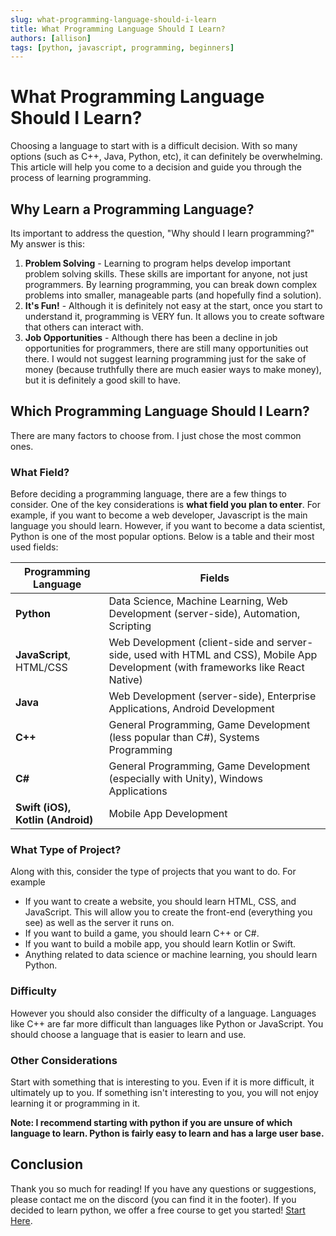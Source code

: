 ```yaml
---
slug: what-programming-language-should-i-learn
title: What Programming Language Should I Learn?
authors: [allison]
tags: [python, javascript, programming, beginners]
---
```


# What Programming Language Should I Learn?

Choosing a language to start with is a difficult decision. With so many options (such as C++, Java, Python, etc), it can definitely be overwhelming. This article will help you come to a decision and guide you through the process of learning programming.

<!-- truncate -->

## Why Learn a Programming Language?

Its important to address the question, "Why should I learn programming?" My answer is this:

1. **Problem Solving** - Learning to program helps develop important problem solving skills. These skills are important for anyone, not just programmers. By learning programming, you can break down complex problems into smaller, manageable parts (and hopefully find a solution).
2. **It's Fun!** - Although it is definitely not easy at the start, once you start to understand it, programming is VERY fun. It allows you to create software that others can interact with. 
3. **Job Opportunities** - Although there has been a decline in job opportunities for programmers, there are still many opportunities out there. I would not suggest learning programming just for the sake of money (because truthfully there are much easier ways to make money), but it is definitely a good skill to have.

## Which Programming Language Should I Learn?

There are many factors to choose from. I just chose the most common ones.

### What Field?

Before deciding a programming language, there are a few things to consider. One of the key considerations is **what field you plan to enter**. For example, if you want to become a web developer, Javascript is the main language you should learn. However, if you want to become a data scientist, Python is one of the most popular options. Below is a table and their most used fields:


| **Programming Language** | **Fields**                                                                                                                        |
| ------------------------ | --------------------------------------------------------------------------------------------------------------------------------- |
| **Python**               | Data Science, Machine Learning, Web Development (server-side), Automation, Scripting                                              |
| **JavaScript**, HTML/CSS           | Web Development (client-side and server-side, used with HTML and CSS), Mobile App Development (with frameworks like React Native) |
| **Java**                 | Web Development (server-side), Enterprise Applications, Android Development                                                       |
| **C++**                  | General Programming, Game Development (less popular than C#), Systems Programming                                                 |
| **C#**                   | General Programming, Game Development (especially with Unity), Windows Applications                                               |
| **Swift (iOS), Kotlin (Android)** | Mobile App Development |

### What Type of Project?
Along with this, consider the type of projects that you want to do. For example

- If you want to create a website, you should learn HTML, CSS, and JavaScript. This will allow you to create the front-end (everything you see) as well as the server it runs on.
- If you want to build a game, you should learn C++ or C#.
- If you want to build a mobile app, you should learn Kotlin or Swift.
- Anything related to data science or machine learning, you should learn Python.

### Difficulty

However you should also consider the difficulty of a language. Languages like C++ are far more difficult than languages like Python or JavaScript. You should choose a language that is easier to learn and use.

### Other Considerations

Start with something that is interesting to you. Even if it is more difficult, it ultimately up to you. If something isn't interesting to you, you will not enjoy learning it or programming in it. 

**Note: I recommend starting with python if you are unsure of which language to learn. Python is fairly easy to learn and has a large user base.**

## Conclusion

Thank you so much for reading! If you have any questions or suggestions, please contact me on the discord (you can find it in the footer). If you decided to learn python, we offer a free course to get you started! [Start Here](../../docs/python/).